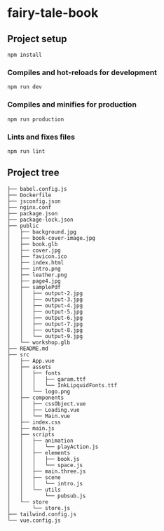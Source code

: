 # fairy-tale-book

## Project setup

```
npm install
```

### Compiles and hot-reloads for development

```
npm run dev
```

### Compiles and minifies for production

```
npm run production
```

### Lints and fixes files

```
npm run lint
```

## Project tree

```
├── babel.config.js
├── Dockerfile
├── jsconfig.json
├── nginx.conf
├── package.json
├── package-lock.json
├── public
│   ├── background.jpg
│   ├── book-cover-image.jpg
│   ├── book.glb
│   ├── cover.jpg
│   ├── favicon.ico
│   ├── index.html
│   ├── intro.png
│   ├── leather.png
│   ├── page4.jpg
│   ├── samplePdf
│   │   ├── output-2.jpg
│   │   ├── output-3.jpg
│   │   ├── output-4.jpg
│   │   ├── output-5.jpg
│   │   ├── output-6.jpg
│   │   ├── output-7.jpg
│   │   ├── output-8.jpg
│   │   └── output-9.jpg
│   └── workshop.glb
├── README.md
├── src
│   ├── App.vue
│   ├── assets
│   │   ├── fonts
│   │   │   ├── garam.ttf
│   │   │   └── InkLipquidFonts.ttf
│   │   └── logo.png
│   ├── components
│   │   ├── cssObject.vue
│   │   ├── Loading.vue
│   │   └── Main.vue
│   ├── index.css
│   ├── main.js
│   ├── scripts
│   │   ├── animation
│   │   │   └── playAction.js
│   │   ├── elements
│   │   │   ├── book.js
│   │   │   └── space.js
│   │   ├── main.three.js
│   │   ├── scene
│   │   │   └── intro.js
│   │   └── utils
│   │       └── pubsub.js
│   └── store
│       └── store.js
├── tailwind.config.js
└── vue.config.js
```
